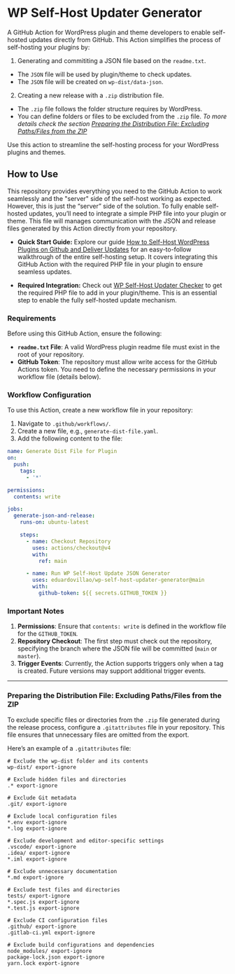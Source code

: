 # WP Self-Host Updater Generator

A GitHub Action for WordPress plugin and theme developers to enable self-hosted updates directly from GitHub. This Action simplifies the process of self-hosting your plugins by:

1. Generating and commititing a JSON file based on the `readme.txt`.
- The `JSON` file will be used by plugin/theme to check updates.
- The `JSON` file will be created on `wp-dist/data-json`.
2. Creating a new release with a `.zip` distribution file.
- The `.zip` file follows the folder structure requires by WordPress.
- You can define folders or files to be excluded from the `.zip` file. _To more details check the section [Preparing the Distribution File: Excluding Paths/Files from the ZIP](#preparing-the-distribution-file-excluding-pathsfiles-from-the-zip)_

Use this action to streamline the self-hosting process for your WordPress plugins and themes.

## How to Use

This repository provides everything you need to the GitHub Action to work seamlessly and the "server" side of the self-host working as expected. However, this is just the “server” side of the solution. To fully enable self-hosted updates, you’ll need to integrate a simple PHP file into your plugin or theme. This file will manages communication with the JSON and release files generated by this Action directly from your repository.

- **Quick Start Guide:** Explore our guide [How to Self-Host WordPress Plugins on Github and Deliver Updates](https://eduardovillao.me/how-to-self-host-wordpress-plugins-on-github-and-deliver-updates/) for an easy-to-follow walkthrough of the entire self-hosting setup. It covers integrating this GitHub Action with the required PHP file in your plugin to ensure seamless updates.

- **Required Integration:** Check out [WP Self-Host Updater Checker](https://github.com/eduardovillao/wp-self-host-updater-checker) to get the required PHP file to add in your plugin/theme. This is an essential step to enable the fully self-hosted update mechanism.

### Requirements

Before using this GitHub Action, ensure the following:

- **`readme.txt` File**: A valid WordPress plugin readme file must exist in the root of your repository.
- **GitHub Token**: The repository must allow write access for the GitHub Actions token. You need to define the necessary permissions in your workflow file (details below).

### Workflow Configuration

To use this Action, create a new workflow file in your repository:

1. Navigate to `.github/workflows/`.
2. Create a new file, e.g., `generate-dist-file.yaml`.
3. Add the following content to the file:

```yaml
name: Generate Dist File for Plugin
on:
  push:
    tags:
      - '*'

permissions:
  contents: write

jobs:
  generate-json-and-release:
    runs-on: ubuntu-latest

    steps:
      - name: Checkout Repository
        uses: actions/checkout@v4
        with:
          ref: main

      - name: Run WP Self-Host Update JSON Generator
        uses: eduardovillao/wp-self-host-updater-generator@main
        with:
          github-token: ${{ secrets.GITHUB_TOKEN }}
```

### Important Notes

1. **Permissions**: Ensure that `contents: write` is defined in the workflow file for the `GITHUB_TOKEN`.
2. **Repository Checkout**: The first step must check out the repository, specifying the branch where the JSON file will be committed (`main` or `master`).
3. **Trigger Events**: Currently, the Action supports triggers only when a tag is created. Future versions may support additional trigger events.

---

### Preparing the Distribution File: Excluding Paths/Files from the ZIP

To exclude specific files or directories from the `.zip` file generated during the release process, configure a `.gitattributes` file in your repository. This file ensures that unnecessary files are omitted from the export.

Here’s an example of a `.gitattributes` file:

```gitattributes
# Exclude the wp-dist folder and its contents
wp-dist/ export-ignore

# Exclude hidden files and directories
.* export-ignore

# Exclude Git metadata
.git/ export-ignore

# Exclude local configuration files
*.env export-ignore
*.log export-ignore

# Exclude development and editor-specific settings
.vscode/ export-ignore
.idea/ export-ignore
*.iml export-ignore

# Exclude unnecessary documentation
*.md export-ignore

# Exclude test files and directories
tests/ export-ignore
*.spec.js export-ignore
*.test.js export-ignore

# Exclude CI configuration files
.github/ export-ignore
.gitlab-ci.yml export-ignore

# Exclude build configurations and dependencies
node_modules/ export-ignore
package-lock.json export-ignore
yarn.lock export-ignore
```